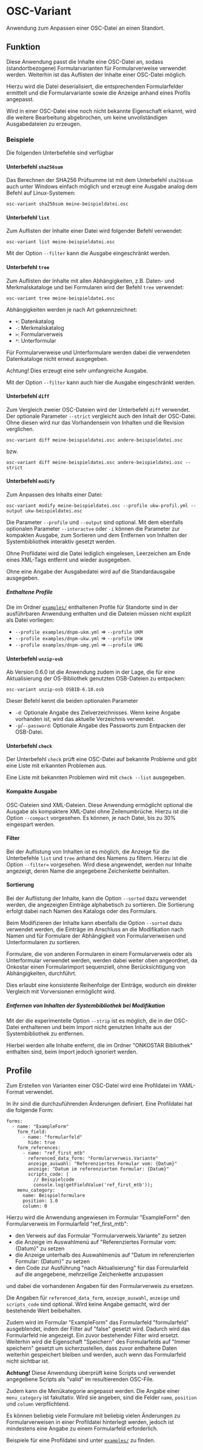 # OSC-Variant

Anwendung zum Anpassen einer OSC-Datei an einen Standort.

## Funktion

Diese Anwendung passt die Inhalte eine OSC-Datei an, sodass (standortbezogene) Formularvarianten für Formularverweise
verwendet werden.
Weiterhin ist das Auflisten der Inhalte einer OSC-Datei möglich.

Hierzu wird die Datei deserialisiert, die entsprechenden Formularfelder ermittelt und die Formularvariante
sowie die Anzeige anhand eines Profils angepasst.

Wird in einer OSC-Datei eine noch nicht bekannte Eigenschaft erkannt, wird die weitere Bearbeitung abgebrochen, um keine
unvollständigen Ausgabedateien zu erzeugen.

### Beispiele

Die folgenden Unterbefehle sind verfügbar

#### Unterbefehl `sha256sum`

Das Berechnen der SHA256 Prüfsumme ist mit dem Unterbefehl `sha256sum` auch unter Windows einfach möglich
und erzeugt eine Ausgabe analog dem Befehl auf Linux-Systemen:

```
osc-variant sha256sum meine-beispieldatei.osc
```

#### Unterbefehl `list`

Zum Auflisten der Inhalte einer Datei wird folgender Befehl verwendet:

```
osc-variant list meine-beispieldatei.osc
```

Mit der Option `--filter` kann die Ausgabe eingeschränkt werden. 

#### Unterbefehl `tree`

Zum Auflisten der Inhalte mit allen Abhängigkeiten, z.B. Daten- und Merkmalskataloge und bei Formularen wird der Befehl
`tree` verwendet:

```
osc-variant tree meine-beispieldatei.osc
```

Abhängigkeiten werden je nach Art gekennzeichnet:

* `+`: Datenkatalog
* `-`: Merkmalskatalog
* `>`: Formularverweis
* `*`: Unterformular

Für Formularverweise und Unterformulare werden dabei die verwendeten Datenkataloge nicht erneut ausgegeben.

Achtung! Dies erzeugt eine sehr umfangreiche Ausgabe.

Mit der Option `--filter` kann auch hier die Ausgabe eingeschränkt werden.

#### Unterbefehl `diff`

Zum Vergleich zweier OSC-Dateien wird der Unterbefehl `diff` verwendet.
Der optionale Parameter `--strict` vergleicht auch den Inhalt der OSC-Datei.
Ohne diesen wird nur das Vorhandensein von Inhalten und die Revision verglichen. 

```
osc-variant diff meine-beispieldatei.osc andere-beispieldatei.osc
```

bzw.

```
osc-variant diff meine-beispieldatei.osc andere-beispieldatei.osc --strict
```

#### Unterbefehl `modify`

Zum Anpassen des Inhalts einer Datei:

```
osc-variant modify meine-beispieldatei.osc --profile ukw-profil.yml --output ukw-beispieldatei.osc
```

Die Parameter `--profile` und `--output` sind optional.
Mit dem ebenfalls optionalen Parameter `--interactve` oder `-i` können die Parameter zur kompakten Ausgabe, zum Sortieren
und dem Entfernen von Inhalten der Systembibliothek interaktiv gesetzt werden.

Ohne Profildatei wird die Datei lediglich eingelesen, Leerzeichen am Ende eines XML-Tags entfernt und wieder ausgegeben.

Ohne eine Angabe der Ausgabedatei wird auf die Standardausgabe ausgegeben.

##### Enthaltene Profile

Die im Ordner [`examples/`](/examples) enthaltenen Profile für Standorte sind in der ausführbaren Anwendung enthalten 
und die Dateien müssen nicht explizit als Datei vorliegen:

* `--profile examples/dnpm-ukm.yml` => `--profile UKM`
* `--profile examples/dnpm-ukw.yml` => `--profile UKW`
* `--profile examples/dnpm-umg.yml` => `--profile UMG`

#### Unterbefehl `unzip-osb`

Ab Version 0.6.0 ist die Anwendung zudem in der Lage, die für eine Aktualisierung der OS-Bibliothek genutzten OSB-Dateien zu entpacken:

```
osc-variant unzip-osb OSBIB-6.10.osb
```

Dieser Befehl kennt die beiden optionalen Parameter

* `-d`: Optionale Angabe des Zielverzeichnisses. Wenn keine Angabe vorhanden ist, wird das aktuelle Verzeichnis verwendet.
* `-p`/`--password`: Optionale Angabe des Passworts zum Entpacken der OSB-Datei.

#### Unterbefehl `check`

Der Unterbefehl `check` prüft eine OSC-Datei auf bekannte Probleme und gibt eine Liste mit erkannten Problemen aus.

Eine Liste mit bekannten Problemen wird mit `check --list` ausgegeben.

#### Kompakte Ausgabe

OSC-Dateien sind XML-Dateien. Diese Anwendung ermöglicht optional die Ausgabe als kompaktere XML-Datei ohne Zeilenumbrüche.
Hierzu ist die Option `--compact` vorgesehen. Es können, je nach Datei, bis zu 30% eingespart werden.

#### Filter

Bei der Auflistung von Inhalten ist es möglich, die Anzeige für die Unterbefehle `list` und `tree` anhand des Namens zu filtern.
Hierzu ist die Option `--filter=` vorgesehen.
Wird diese angewendet, werden nur Inhalte angezeigt, deren Name die angegebene Zeichenkette beinhalten.

#### Sortierung

Bei der Auflistung der Inhalte, kann die Option `--sorted` dazu verwendet werden, die angezeigten Einträge alphabetisch zu sortieren.
Die Sortierung erfolgt dabei nach Namen des Katalogs oder des Formulars.

Beim Modifizieren der Inhalte kann ebenfalls die Option `--sorted` dazu verwendet werden, die Einträge im Anschluss an die Modifikation
nach Namen und für Formulare der Abhängigkeit von Formularverweisen und Unterformularen zu sortieren.

Formulare, die von anderen Formularen in einem Formularverweis oder als Unterformular verwendet werden, werden dabei weiter oben angeordnet,
da Onkostar einen Formularimport sequenziell, ohne Berücksichtigung von Abhängigkeiten, durchführt.

Dies erlaubt eine konsistente Reihenfolge der Einträge, wodurch ein direkter Vergleich mit Vorversionen ermöglicht wird.

##### Entfernen von Inhalten der Systembibliothek bei Modifikation

Mit der die experimentelle Option `--strip` ist es möglich, die in der OSC-Datei enthaltenen und beim Import nicht genutzten Inhalte aus der Systembibliothek zu entfernen.

Hierbei werden alle Inhalte entfernt, die im Ordner "ONKOSTAR Bibliothek" enthalten sind, beim Import jedoch ignoriert werden.

## Profile

Zum Erstellen von Varianten einer OSC-Datei wird eine Profildatei im YAML-Format verwendet.

In ihr sind die durchzuführenden Änderungen definiert. Eine Profildatei hat die folgende Form:

```
forms:
  - name: "ExampleForm"
    form_field:
      - name: "formularfeld"
        hide: true
    form_references:
      - name: "ref_first_mtb"
        referenced_data_form: "Formularverweis.Variante"
        anzeige_auswahl: "Referenziertes Formular vom: {Datum}"
        anzeige: "Datum im referenzierten Formular: {Datum}"
        scripts_code: |
          // Beispielcode
          console.log(getFieldValue('ref_first_mtb'));
    menu_category:
      name: Beispielformulare
      position: 1.0
      column: 0
```

Hierzu wird die Anwendung angewiesen im Formular "ExampleForm" den Formularverweis im Formularfeld "ref_first_mtb":

* den Verweis auf das Formular "Formularverweis.Variante" zu setzen
* die Anzeige im Auswahlmenü auf "Referenziertes Formular vom: {Datum}" zu setzen
* die Anzeige unterhalb des Auswahlmenüs auf "Datum im referenzierten Formular: {Datum}" zu setzen
* den Code zur Ausführung "nach Aktualisierung" für das Formularfeld auf die angegebene, mehrzeilige Zeichenkette anzupassen

und dabei die vorhandenen Angaben für den Formularverweis zu ersetzen.

Die Angaben für `referenced_data_form`, `anzeige_auswahl`, `anzeige` und `scripts_code` sind optional.
Wird keine Angabe gemacht, wird der bestehende Wert beibehalten.

Zudem wird im Formular "ExampleForm" das Formularfeld "formularfeld" ausgeblendet, indem der Filter auf "false" gesetzt wird.
Dadurch wird das Formularfeld nie angezeigt.
Ein zuvor bestehender Filter wird ersetzt.
Weiterhin wird die Eigenschaft "Speichern" des Formularfelds auf "Immer speichern" gesetzt um sicherzustellen, dass zuvor
enthaltene Daten weiterhin gespeichert bleiben und werden, auch wenn das Formularfeld nicht sichtbar ist.

**Achtung!** Diese Anwendung überprüft keine Scripts und verwendet angegebene Scripts als "valid" im resultierenden OSC-File.

Zudem kann die Menükategorie angepasst werden.
Die Angabe einer `menu_category` ist fakultativ.
Wird sie angeben, sind die Felder `name`, `position` und `column` verpflichtend.

Es können beliebig viele Formulare mit beliebig vielen Änderungen zu Formularverweisen in einer Profildatei
hinterlegt werden, jedoch ist mindestens eine Angabe zu einem Formularfeld erforderlich.

Beispiele für eine Profildatei sind unter [`examples/`](/examples) zu finden.
